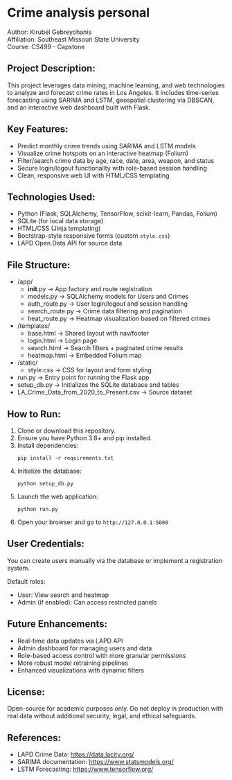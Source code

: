 Crime analysis personal
====================================

Author: Kirubel Gebreyohanis                                                                                                                                                                                        
Affiliation: Southeast Missouri State University  
Course: CS499 - Capstone 

Project Description:
--------------------
This project leverages data mining, machine learning, and web technologies to analyze and forecast crime rates in Los Angeles. It includes time-series forecasting using SARIMA and LSTM, geospatial clustering via DBSCAN, and an interactive web dashboard built with Flask.

Key Features:
-------------
- Predict monthly crime trends using SARIMA and LSTM models
- Visualize crime hotspots on an interactive heatmap (Folium)
- Filter/search crime data by age, race, date, area, weapon, and status
- Secure login/logout functionality with role-based session handling
- Clean, responsive web UI with HTML/CSS templating

Technologies Used:
------------------
- Python (Flask, SQLAlchemy, TensorFlow, scikit-learn, Pandas, Folium)
- SQLite (for local data storage)
- HTML/CSS (Jinja templating)
- Bootstrap-style responsive forms (custom `style.css`)
- LAPD Open Data API for source data

File Structure:
---------------
- /app/
  - __init__.py           → App factory and route registration
  - models.py             → SQLAlchemy models for Users and Crimes
  - auth_route.py         → User login/logout and session handling
  - search_route.py       → Crime data filtering and pagination
  - heat_route.py         → Heatmap visualization based on filtered crimes
- /templates/
  - base.html             → Shared layout with nav/footer
  - login.html            → Login page
  - search.html           → Search filters + paginated crime results
  - heatmap.html          → Embedded Folium map
- /static/
  - style.css             → CSS for layout and form styling
- run.py                  → Entry point for running the Flask app
- setup_db.py             → Initializes the SQLite database and tables
- LA_Crime_Data_from_2020_to_Present.csv → Source dataset

How to Run:
-----------
1. Clone or download this repository.
2. Ensure you have Python 3.8+ and pip installed.
3. Install dependencies:
   ```
   pip install -r requirements.txt
   ```
4. Initialize the database:
   ```
   python setup_db.py
   ```
5. Launch the web application:
   ```
   python run.py
   ```
6. Open your browser and go to `http://127.0.0.1:5000`

User Credentials:
-----------------
You can create users manually via the database or implement a registration system.

Default roles:
- User: View search and heatmap
- Admin (if enabled): Can access restricted panels

Future Enhancements:
--------------------
- Real-time data updates via LAPD API
- Admin dashboard for managing users and data
- Role-based access control with more granular permissions
- More robust model retraining pipelines
- Enhanced visualizations with dynamic filters

License:
--------
Open-source for academic purposes only. Do not deploy in production with real data without additional security, legal, and ethical safeguards.

References:
-----------
- LAPD Crime Data: https://data.lacity.org/
- SARIMA documentation: https://www.statsmodels.org/
- LSTM Forecasting: https://www.tensorflow.org/
